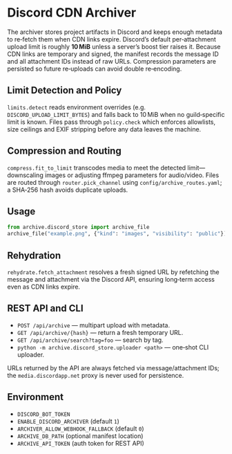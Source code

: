 # Discord CDN Archiver

The archiver stores project artifacts in Discord and keeps enough metadata to
re‑fetch them when CDN links expire. Discord’s default per‑attachment upload
limit is roughly **10 MiB** unless a server’s boost tier raises it. Because CDN
links are temporary and signed, the manifest records the message ID and all
attachment IDs instead of raw URLs. Compression parameters are persisted so
future re‑uploads can avoid double re‑encoding.

## Limit Detection and Policy

`limits.detect` reads environment overrides (e.g.
`DISCORD_UPLOAD_LIMIT_BYTES`) and falls back to 10 MiB when no guild‑specific
limit is known. Files pass through `policy.check` which enforces allowlists,
size ceilings and EXIF stripping before any data leaves the machine.

## Compression and Routing

`compress.fit_to_limit` transcodes media to meet the detected limit—downscaling
images or adjusting ffmpeg parameters for audio/video. Files are routed through
`router.pick_channel` using `config/archive_routes.yaml`; a SHA‑256 hash avoids
duplicate uploads.

## Usage

```python
from archive.discord_store import archive_file
archive_file("example.png", {"kind": "images", "visibility": "public"})
```

## Rehydration

`rehydrate.fetch_attachment` resolves a fresh signed URL by refetching the
message and attachment via the Discord API, ensuring long‑term access even as
CDN links expire.

## REST API and CLI

- `POST /api/archive` — multipart upload with metadata.
- `GET /api/archive/{hash}` — return a fresh temporary URL.
- `GET /api/archive/search?tag=foo` — search by tag.
- `python -m archive.discord_store.uploader <path>` — one‑shot CLI uploader.

URLs returned by the API are always fetched via message/attachment IDs; the
`media.discordapp.net` proxy is never used for persistence.

## Environment

- `DISCORD_BOT_TOKEN`
- `ENABLE_DISCORD_ARCHIVER` (default `1`)
- `ARCHIVER_ALLOW_WEBHOOK_FALLBACK` (default `0`)
- `ARCHIVE_DB_PATH` (optional manifest location)
- `ARCHIVE_API_TOKEN` (auth token for REST API)
